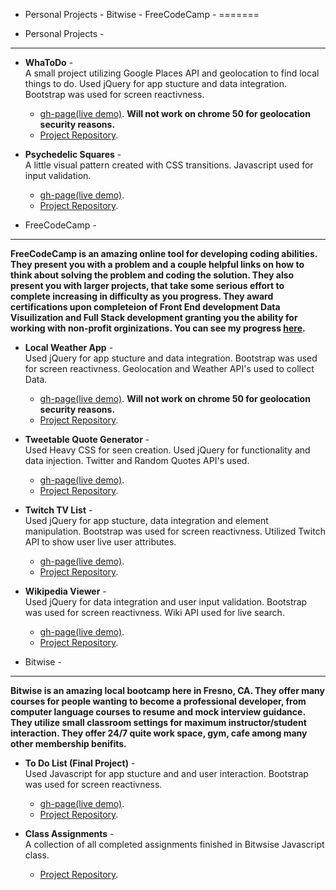 - Personal Projects - Bitwise - FreeCodeCamp -
=======

- Personal Projects -
-----------

  * **WhaToDo** -   
  A small project utilizing Google Places API and geolocation to find local things to do. Used jQuery for app stucture and data integration. Bootstrap was used for screen reactivness.  
	  * [gh-page(live demo)](http://TrevorTuchten.github.io/personalProjects/whatodo/). **Will not work on chrome 50 for geolocation security reasons.**  
	  * [Project Repository](https://github.com/TrevorTuchten/TrevorTuchten.github.io/tree/master/personalProjects/whatodo).


  * **Psychedelic Squares** -   
  A little visual pattern created with CSS transitions. Javascript used for input validation.  
	  * [gh-page(live demo)](http://TrevorTuchten.github.io/personalProjects/phsycSq/).  
	  * [Project Repository](https://github.com/TrevorTuchten/TrevorTuchten.github.io/tree/master/personalProjects/phsycSq).


- FreeCodeCamp -
-----------

 **FreeCodeCamp is an amazing online tool for developing coding abilities. They present you with a problem and a couple helpful links on how to think about solving the problem and coding the solution. They also present you with larger projects, that take some serious effort to complete increasing in difficulty as you progress. They award certifications upon completeion of Front End development Data Visuilization and Full Stack development granting you the ability for working with non-profit orginizations. You can see my progress [here](https://www.freecodecamp.com/trevortuchten).**  
  * **Local Weather App** -   
  Used jQuery for app stucture and data integration. Bootstrap was used for screen reactivness. Geolocation and Weather API's used to collect Data.  
	  * [gh-page(live demo)](http://TrevorTuchten.github.io/freeCodeCampProjects/codeCampWeatherApp/). **Will not work on chrome 50 for geolocation security reasons.**   
	  * [Project Repository](https://github.com/TrevorTuchten/TrevorTuchten.github.io/tree/master/freeCodeCampProjects/codeCampWeatherApp).


  * **Tweetable Quote Generator** -   
  Used Heavy CSS for seen creation. Used jQuery for functionality and data injection. Twitter and Random Quotes API's used.  
	  * [gh-page(live demo)](http://TrevorTuchten.github.io/freeCodeCampProjects/codeCampQuoteGen/).  
	  * [Project Repository](https://github.com/TrevorTuchten/TrevorTuchten.github.io/tree/master/freeCodeCampProjects/codeCampQuoteGen).


  * **Twitch TV List** -   
  Used jQuery for app stucture, data integration and element manipulation. Bootstrap was used for screen reactivness. Utilized Twitch API to show user live user attributes.  
	  * [gh-page(live demo)](http://TrevorTuchten.github.io/freeCodeCampProjects/codeCampTwitchtv/).  
	  * [Project Repository](https://github.com/TrevorTuchten/TrevorTuchten.github.io/tree/master/freeCodeCampProjects/codeCampTwitchtv).


  * **Wikipedia Viewer** -   
  Used jQuery for data integration and user input validation. Bootstrap was used for screen reactivness. Wiki API used for live search.  
	  * [gh-page(live demo)](http://TrevorTuchten.github.io/freeCodeCampProjects/codeCampWikiViewer/).  
	  * [Project Repository](https://github.com/TrevorTuchten/TrevorTuchten.github.io/tree/master/freeCodeCampProjects/codeCampWikiViewer).


- Bitwise -
-----------

**Bitwise is an amazing local bootcamp here in Fresno, CA. They offer many courses for people wanting to become a professional developer, from computer language courses to resume and mock interview guidance. They utilize small classroom settings for maximum instructor/student interaction. They offer 24/7 quite work space, gym, cafe among many other membership benifits.**
  * **To Do List (Final Project)** -   
  Used Javascript for app stucture and and user interaction. Bootstrap was used for screen reactivness.  
	  * [gh-page(live demo)](http://TrevorTuchten.github.io/bitwise/ToDoApp/).  
	  * [Project Repository](https://github.com/TrevorTuchten/TrevorTuchten.github.io/tree/master/bitwise/ToDoApp).


  * **Class Assignments** -   
  A collection of all completed assignments finished in Bitwsise Javascript class.  
	  * [Project Repository](https://github.com/TrevorTuchten/TrevorTuchten.github.io/tree/master/bitwise/classAssignments).